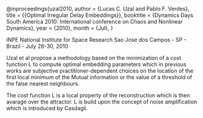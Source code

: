 @inproceedings{uzal2010,
author = {Lucas C. Uzal and Pablo F. Verdes},
title = {{Optimal Irregular Delay Embeddings}},
booktitle = {Dynamics Days South America 2010: International conference on Chaos and Nonlinear Dynamics},
year = {2010},
month = {Jul},
}


INPE National Institute for Space Research
Sao Jose dos Campos - SP - Brazil - July 26-30, 2010


Uzal et al propose a methodology based on the minimization of a cost function L
to compute optimal embedding parameters which in previous works are
subjective practitioner-dependent choices on the location of the first local
minimum of the Mutual information or the value of a threshold of the false nearest
neighbours.

The cost function L is a local property of the reconstruction
which is then avarage over the attractor. L is build upon the concept of noise
amplification which is introduced by Casdagli.
